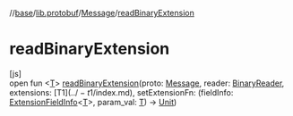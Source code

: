 //[base](../../../index.md)/[lib.protobuf](../index.md)/[Message](index.md)/[readBinaryExtension](read-binary-extension.md)

# readBinaryExtension

[js]\
open fun &lt;[T](read-binary-extension.md)&gt; [readBinaryExtension](read-binary-extension.md)(proto: [Message](index.md), reader: [BinaryReader](../-binary-reader/index.md), extensions: [T$1](../-t$1/index.md), setExtensionFn: (fieldInfo: [ExtensionFieldInfo](../-extension-field-info/index.md)&lt;[T](read-binary-extension.md)&gt;, param_val: [T](read-binary-extension.md)) -&gt; [Unit](https://kotlinlang.org/api/latest/jvm/stdlib/kotlin/-unit/index.html))
